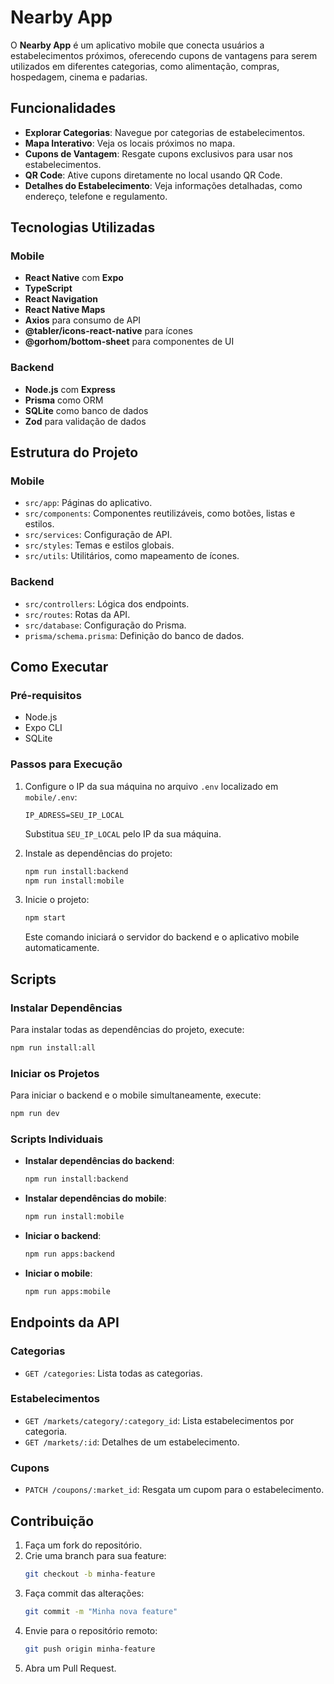 # Nearby App

O **Nearby App** é um aplicativo mobile que conecta usuários a estabelecimentos próximos, oferecendo cupons de vantagens para serem utilizados em diferentes categorias, como alimentação, compras, hospedagem, cinema e padarias.

## Funcionalidades

- **Explorar Categorias**: Navegue por categorias de estabelecimentos.
- **Mapa Interativo**: Veja os locais próximos no mapa.
- **Cupons de Vantagem**: Resgate cupons exclusivos para usar nos estabelecimentos.
- **QR Code**: Ative cupons diretamente no local usando QR Code.
- **Detalhes do Estabelecimento**: Veja informações detalhadas, como endereço, telefone e regulamento.

## Tecnologias Utilizadas

### Mobile
- **React Native** com **Expo**
- **TypeScript**
- **React Navigation**
- **React Native Maps**
- **Axios** para consumo de API
- **@tabler/icons-react-native** para ícones
- **@gorhom/bottom-sheet** para componentes de UI

### Backend
- **Node.js** com **Express**
- **Prisma** como ORM
- **SQLite** como banco de dados
- **Zod** para validação de dados

## Estrutura do Projeto

### Mobile
- `src/app`: Páginas do aplicativo.
- `src/components`: Componentes reutilizáveis, como botões, listas e estilos.
- `src/services`: Configuração de API.
- `src/styles`: Temas e estilos globais.
- `src/utils`: Utilitários, como mapeamento de ícones.

### Backend
- `src/controllers`: Lógica dos endpoints.
- `src/routes`: Rotas da API.
- `src/database`: Configuração do Prisma.
- `prisma/schema.prisma`: Definição do banco de dados.

## Como Executar

### Pré-requisitos
- Node.js
- Expo CLI
- SQLite

### Passos para Execução
1. Configure o IP da sua máquina no arquivo `.env` localizado em `mobile/.env`:
   ```
   IP_ADRESS=SEU_IP_LOCAL
   ```
   Substitua `SEU_IP_LOCAL` pelo IP da sua máquina.

2. Instale as dependências do projeto:
   ```bash
   npm run install:backend
   npm run install:mobile
   ```

3. Inicie o projeto:
   ```bash
   npm start
   ```
   Este comando iniciará o servidor do backend e o aplicativo mobile automaticamente.

## Scripts

### Instalar Dependências

Para instalar todas as dependências do projeto, execute:

```bash
npm run install:all
```

### Iniciar os Projetos

Para iniciar o backend e o mobile simultaneamente, execute:

```bash
npm run dev
```

### Scripts Individuais

- **Instalar dependências do backend**:  
  ```bash
  npm run install:backend
  ```

- **Instalar dependências do mobile**:  
  ```bash
  npm run install:mobile
  ```

- **Iniciar o backend**:  
  ```bash
  npm run apps:backend
  ```

- **Iniciar o mobile**:  
  ```bash
  npm run apps:mobile
  ```

## Endpoints da API

### Categorias
- `GET /categories`: Lista todas as categorias.

### Estabelecimentos
- `GET /markets/category/:category_id`: Lista estabelecimentos por categoria.
- `GET /markets/:id`: Detalhes de um estabelecimento.

### Cupons
- `PATCH /coupons/:market_id`: Resgata um cupom para o estabelecimento.

## Contribuição

1. Faça um fork do repositório.
2. Crie uma branch para sua feature:
   ```bash
   git checkout -b minha-feature
   ```
3. Faça commit das alterações:
   ```bash
   git commit -m "Minha nova feature"
   ```
4. Envie para o repositório remoto:
   ```bash
   git push origin minha-feature
   ```
5. Abra um Pull Request.

